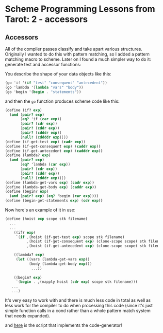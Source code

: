 # Scheme Programming Lessons from Tarot: 2 - accessors

## Accessors

All of the compiler passes classify and take apart various structures. Originally I wanted to do this with pattern matching, so I added a pattern matching macro to scheme. Later on I found a much simpler way to do it: generate test and accessor functions:

You describe the shape of your data objects like this:

```scheme
(go 'if '(if "test" "consequent" "antecedent"))
(go 'lambda '(lambda "vars" "body"))
(go 'begin '(begin . "statements"))
```

and then the `go` function produces scheme code like this:

```scheme
(define (if? exp)
  (and (pair? exp)
       (eq? 'if (car exp))
       (pair? (cdr exp))
       (pair? (cddr exp))
       (pair? (cdddr exp))
       (null? (cddddr exp))))
(define (if-get-test exp) (cadr exp))
(define (if-get-consequent exp) (caddr exp))
(define (if-get-antecedent exp) (cadddr exp))
(define (lambda? exp)
  (and (pair? exp)
       (eq? 'lambda (car exp))
       (pair? (cdr exp))
       (pair? (cddr exp))
       (null? (cdddr exp))))
(define (lambda-get-vars exp) (cadr exp))
(define (lambda-get-body exp) (caddr exp))
(define (begin? exp)
  (and (pair? exp) (eq? 'begin (car exp))))
(define (begin-get-statements exp) (cdr exp))
```

Now here's an example of it in use:

```scheme
(define (hoist exp scope stk filename)
  ...
  ...
	((if? exp)
	 `(if ,(hoist (if-get-test exp) scope stk filename)
	      ,(hoist (if-get-consequent exp) (clone-scope scope) stk filename)
	      ,(hoist (if-get-antecedent exp) (clone-scope scope) stk filename)))

	((lambda? exp)
	 (let ((vars (lambda-get-vars exp))
	       (body (lambda-get-body exp)))
            ...))
  
	((begin? exp)
	 `(begin . ,(mapply hoist (cdr exp) scope stk filename)))
   ...
   ...)
```

It's very easy to work with and there is much less code in total as well as less work for the compiler to do when processing this code (since it's just simple function calls in a cond rather than a whole pattern match system that needs expanded).

and [here](https://notabug.org/rain1/scheme-accessors/src/master/accessors.scm) is the script that implements the code-generator!
